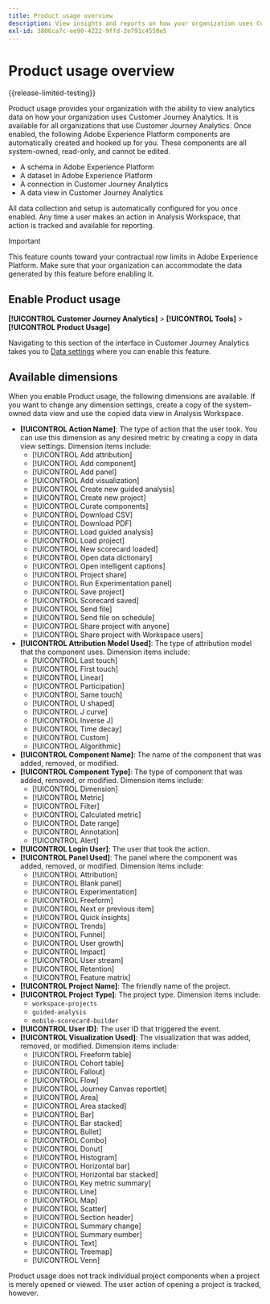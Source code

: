 ```yaml
---
title: Product usage overview
description: View insights and reports on how your organization uses Customer Journey Analytics.
exl-id: 3806ca7c-ee90-4222-9ffd-2e791c4550e5
---
```

# Product usage overview

{{release-limited-testing}}

Product usage provides your organization with the ability to view analytics data on how your organization uses Customer Journey Analytics. It is available for all organizations that use Customer Journey Analytics. Once enabled, the following Adobe Experience Platform components are automatically created and hooked up for you. These components are all system-owned, read-only, and cannot be edited.

* A schema in Adobe Experience Platform
* A dataset in Adobe Experience Platform
* A connection in Customer Journey Analytics
* A data view in Customer Journey Analytics

All data collection and setup is automatically configured for you once enabled. Any time a user makes an action in Analysis Workspace, that action is tracked and available for reporting.

>[!IMPORTANT]
>
>This feature counts toward your contractual row limits in Adobe Experience Platform. Make sure that your organization can accommodate the data generated by this feature before enabling it.

## Enable Product usage

**[!UICONTROL Customer Journey Analytics]** > **[!UICONTROL Tools]** > **[!UICONTROL Product Usage]**

Navigating to this section of the interface in Customer Journey Analytics takes you to [Data settings](data-settings.md) where you can enable this feature.

## Available dimensions

When you enable Product usage, the following dimensions are available. If you want to change any dimension settings, create a copy of the system-owned data view and use the copied data view in Analysis Workspace.

* **[!UICONTROL Action Name]**: The type of action that the user took. You can use this dimension as any desired metric by creating a copy in data view settings. Dimension items include:
  * [!UICONTROL Add attribution]
  * [!UICONTROL Add component]
  * [!UICONTROL Add panel]
  * [!UICONTROL Add visualization]
  * [!UICONTROL Create new guided analysis]
  * [!UICONTROL Create new project]
  * [!UICONTROL Curate components]
  * [!UICONTROL Download CSV]
  * [!UICONTROL Download PDF]
  * [!UICONTROL Load guided analysis]
  * [!UICONTROL Load project]
  * [!UICONTROL New scorecard loaded]
  * [!UICONTROL Open data dictionary]
  * [!UICONTROL Open intelligent captions]
  * [!UICONTROL Project share]
  * [!UICONTROL Run Experimentation panel]
  * [!UICONTROL Save project]
  * [!UICONTROL Scorecard saved]
  * [!UICONTROL Send file]
  * [!UICONTROL Send file on schedule]
  * [!UICONTROL Share project with anyone]
  * [!UICONTROL Share project with Workspace users]
* **[!UICONTROL Attribution Model Used]**: The type of attribution model that the component uses. Dimension items include:
  * [!UICONTROL Last touch]
  * [!UICONTROL First touch]
  * [!UICONTROL Linear]
  * [!UICONTROL Participation]
  * [!UICONTROL Same touch]
  * [!UICONTROL U shaped]
  * [!UICONTROL J curve]
  * [!UICONTROL Inverse J]
  * [!UICONTROL Time decay]
  * [!UICONTROL Custom]
  * [!UICONTROL Algorithmic]
* **[!UICONTROL Component Name]**: The name of the component that was added, removed, or modified.
* **[!UICONTROL Component Type]**: The type of component that was added, removed, or modified. Dimension items include:
  * [!UICONTROL Dimension]
  * [!UICONTROL Metric]
  * [!UICONTROL Filter]
  * [!UICONTROL Calculated metric]
  * [!UICONTROL Date range]
  * [!UICONTROL Annotation]
  * [!UICONTROL Alert]
* **[!UICONTROL Login User]**: The user that took the action.
* **[!UICONTROL Panel Used]**: The panel where the component was added, removed, or modified. Dimension items include:
  * [!UICONTROL Attribution]
  * [!UICONTROL Blank panel]
  * [!UICONTROL Experimentation]
  * [!UICONTROL Freeform]
  * [!UICONTROL Next or previous item]
  * [!UICONTROL Quick insights]
  * [!UICONTROL Trends]
  * [!UICONTROL Funnel]
  * [!UICONTROL User growth]
  * [!UICONTROL Impact]
  * [!UICONTROL User stream]
  * [!UICONTROL Retention]
  * [!UICONTROL Feature matrix]
* **[!UICONTROL Project Name]**: The friendly name of the project.
* **[!UICONTROL Project Type]**: The project type. Dimension items include:
  * `workspace-projects`
  * `guided-analysis`
  * `mobile-scorecard-builder`
* **[!UICONTROL User ID]**: The user ID that triggered the event.
* **[!UICONTROL Visualization Used]**: The visualization that was added, removed, or modified. Dimension items include:
  * [!UICONTROL Freeform table]
  * [!UICONTROL Cohort table]
  * [!UICONTROL Fallout]
  * [!UICONTROL Flow]
  * [!UICONTROL Journey Canvas reportlet]
  * [!UICONTROL Area]
  * [!UICONTROL Area stacked]
  * [!UICONTROL Bar]
  * [!UICONTROL Bar stacked]
  * [!UICONTROL Bullet]
  * [!UICONTROL Combo]
  * [!UICONTROL Donut]
  * [!UICONTROL Histogram]
  * [!UICONTROL Horizontal bar]
  * [!UICONTROL Horizontal bar stacked]
  * [!UICONTROL Key metric summary]
  * [!UICONTROL Line]
  * [!UICONTROL Map]
  * [!UICONTROL Scatter]
  * [!UICONTROL Section header]
  * [!UICONTROL Summary change]
  * [!UICONTROL Summary number]
  * [!UICONTROL Text]
  * [!UICONTROL Treemap]
  * [!UICONTROL Venn]

Product usage does not track individual project components when a project is merely opened or viewed. The user action of opening a project is tracked, however.
